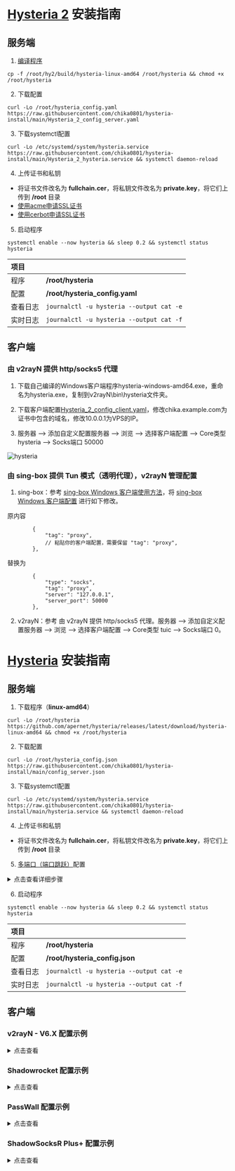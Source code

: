 # [Hysteria 2](https://github.com/apernet/hysteria/tree/wip-hy2) 安装指南

## 服务端

1. [编译程序](https://github.com/chika0801/hysteria-install/blob/main/compile_Hysteria_2.md)

```
cp -f /root/hy2/build/hysteria-linux-amd64 /root/hysteria && chmod +x /root/hysteria
```

2. 下载配置

```
curl -Lo /root/hysteria_config.yaml https://raw.githubusercontent.com/chika0801/hysteria-install/main/Hysteria_2_config_server.yaml
```

3. 下载systemctl配置

```
curl -Lo /etc/systemd/system/hysteria.service https://raw.githubusercontent.com/chika0801/hysteria-install/main/Hysteria_2_hysteria.service && systemctl daemon-reload
```

4. 上传证书和私钥

- 将证书文件改名为 **fullchain.cer**，将私钥文件改名为 **private.key**，将它们上传到 **/root** 目录
- [使用acme申请SSL证书](https://github.com/chika0801/Xray-install/blob/main/acme.md)
- [使用cerbot申请SSL证书](https://github.com/chika0801/Xray-install/blob/main/certbot.md)

5. 启动程序

```
systemctl enable --now hysteria && sleep 0.2 && systemctl status hysteria
```

| 项目 | |
| :--- | :--- |
| 程序 | **/root/hysteria** |
| 配置 | **/root/hysteria_config.yaml** |
| 查看日志 | `journalctl -u hysteria --output cat -e` |
| 实时日志 | `journalctl -u hysteria --output cat -f` |

## 客户端

### 由 v2rayN 提供 http/socks5 代理

1. 下载自己编译的Windows客户端程序hysteria-windows-amd64.exe，重命名为hysteria.exe，复制到v2rayN\bin\hysteria文件夹。

2. 下载客户端配置[Hysteria_2_config_client.yaml](https://github.com/chika0801/hysteria-install/blob/main/Hysteria_2_config_client.yaml)，修改chika.example.com为证书中包含的域名，修改10.0.0.1为VPS的IP。

3. 服务器 ——> 添加自定义配置服务器 ——> 浏览 ——> 选择客户端配置 ——> Core类型 hysteria ——> Socks端口 50000

![hysteria](https://github.com/chika0801/hysteria-install/assets/88967758/8044c172-7632-48f4-83ea-c711d688929d)

### 由 sing-box 提供 Tun 模式（透明代理），v2rayN 管理配置

1. sing-box：参考 [sing-box Windows 客户端使用方法](https://github.com/chika0801/sing-box-examples/blob/main/Tun/README.md)，将 [sing-box Windows 客户端配置](https://github.com/chika0801/sing-box-examples/blob/main/Tun/config_client_windows.json) 进行如下修改。

原内容
```jsonc
        {
            "tag": "proxy",
            // 粘贴你的客户端配置，需要保留 "tag": "proxy",
        },
```

替换为
```jsonc
        {
            "type": "socks",
            "tag": "proxy",
            "server": "127.0.0.1",
            "server_port": 50000
        },
```

2. v2rayN：参考 由 v2rayN 提供 http/socks5 代理。服务器 ——> 添加自定义配置服务器 ——> 浏览 ——> 选择客户端配置 ——> Core类型 tuic ——> Socks端口 0。

# [Hysteria](https://github.com/apernet/hysteria) 安装指南

## 服务端

1. 下载程序（**linux-amd64**）

```
curl -Lo /root/hysteria https://github.com/apernet/hysteria/releases/latest/download/hysteria-linux-amd64 && chmod +x /root/hysteria
```

2. 下载配置

```
curl -Lo /root/hysteria_config.json https://raw.githubusercontent.com/chika0801/hysteria-install/main/config_server.json
```

3. 下载systemctl配置

```
curl -Lo /etc/systemd/system/hysteria.service https://raw.githubusercontent.com/chika0801/hysteria-install/main/hysteria.service && systemctl daemon-reload
```

4. 上传证书和私钥

- 将证书文件改名为 **fullchain.cer**，将私钥文件改名为 **private.key**，将它们上传到 **/root** 目录

5. [多端口（端口跳跃）](https://hysteria.network/zh/docs/port-hopping/)配置

<details><summary>点击查看详细步骤</summary><br>

安装

```
apt install -y iptables-persistent
```

添加

```
iptables -t nat -A PREROUTING -i eth0 -p udp --dport 16387:16485 -j DNAT --to-destination :16385
```

```
netfilter-persistent save
```

查看

```
iptables -t nat -nL --line
```

删除

```
iptables -t nat -D PREROUTING 1
```

```
netfilter-persistent save
```

</details>

6. 启动程序

```
systemctl enable --now hysteria && sleep 0.2 && systemctl status hysteria
```

| 项目 | |
| :--- | :--- |
| 程序 | **/root/hysteria** |
| 配置 | **/root/hysteria_config.json** |
| 查看日志 | `journalctl -u hysteria --output cat -e` |
| 实时日志 | `journalctl -u hysteria --output cat -f` |

## 客户端

### v2rayN - V6.X 配置示例

<details><summary>点击查看</summary>

1. 下载Windows客户端程序[hysteria-windows-amd64.exe](https://github.com/apernet/hysteria/releases/latest/download/hysteria-windows-amd64.exe)，重命名为hysteria.exe，复制到v2rayN\bin\hysteria文件夹。

2. 下载客户端配置[config_client.json](https://raw.githubusercontent.com/chika0801/hysteria-install/main/config_client.json)，修改chika.example.com为证书中包含的域名，修改10.0.0.1为VPS的IP。

3. 服务器 ——> 添加自定义配置服务器 ——> 浏览 ——> 选择客户端配置 ——> Core类型 hysteria ——> Socks端口 50000

![1](https://user-images.githubusercontent.com/88967758/227562172-1f811375-69b1-4f1e-938b-68abb13f0278.png)

小技巧：只要证书在有效期内，证书中包含的域名不用解析到VPS的IP。一份证书，在多个VPS上使用。

</details>

### Shadowrocket 配置示例

<details><summary>点击查看</summary><br>

| 选项 | 值 |
| :--- | :--- |
| 类型 | Hysteria |
| 地址 | VPS的IP |
| 端口 | 16385,16387-16485 |
| 密码 | chika |
| 混淆 | 留空 |
| 协议 | UDP |
| 允许不安全 | 不选 |
| UDP 转发 | 选上 |
| 快速打开 | 选上 |
| SNI | 证书中包含的域名 |
| ALPN | h3 |
| 上行速度 | 20 |
| 下行速度 | 100 |

</details>

### PassWall 配置示例

<details><summary>点击查看</summary><br>

| 选项 | 值 | 对应参数 |
| :--- | :--- | :--- |
| 类型 | Hysteria |  |
| 地址（支持域名） | VPS的IP | "server" |
| 端口 | 16385 | "server" |
| 端口跳跃额外端口 | 16387-16485 | "server" |
| 协议 | UDP | "protocol" |
| 混淆密码 | 留空 | "obfs" |
| 认证类型 | STRING |  |
| 认证密码 | chika | "auth_str" |
| QUIC TLS ALPN | h3 | "alpn" |
| 快速打开 | 勾上 | "fast_open" |
| 域名 | 证书中包含的域名 | "server_name" |
| 允许不安全连接 | 不勾 | "insecure" |
| 最大上行(Mbps) | 50 | "up_mbps" |
| 最大下行(Mbps) | 150 | "down_mbps" |
| QUIC 流接收窗口 | 6710886 | "recv_window_conn" |
| QUIC 连接接收窗口 | 16777216 | "recv_window" |
| 握手超时 | 留空 | "handshake_timeout" |
| 空闲超时 | 留空 | "idle_timeout" |
| 端口跳跃时间 | 留空 | "hop_interval" |
| 禁用 MTU 检测 | 不勾 | "disable_mtu_discovery" |

</details>

### ShadowSocksR Plus+ 配置示例

<details><summary>点击查看</summary><br>

| 选项 | 值 | 对应参数 |
| :--- | :--- | :--- |
| 服务器节点类型 | Hysteria |
| 服务器地址 | VPS的IP | "server" |
| 端口 | 16385 | "server" |
| 协议 | udp | "protocol" |
| 验证类型 | string |  |
| 验证载荷 | chika | "auth_str" |
| QUIC 连接接收窗口 | 16777216 | "recv_window" |
| QUIC 流接收窗口 | 6710886 | "recv_window_conn" |
| 禁用 MTU 探测 | 不勾 | "disable_mtu_discovery" |
| 延迟启动 | 不勾 | "lazy_start" |
| 上行链路容量 | 50 | "up_mbps" |
| 下行链路容量 | 150 | "down_mbps" |
| 混淆密码（可选） | 留空 | "obfs" |
| TLS 主机名 | 证书中包含的域名 | "server_name" |
| QUIC TLS ALPN | h3 | "alpn" |
| 允许不安全连接 | 不勾 | "insecure" |
| 自签证书 | 不勾 |  |
| TCP 快速打开 | 勾上 | "fast_open" |
| 启用自动切换 | 不勾 |  |
| 本地端口 | 1234 |  |

</details>
